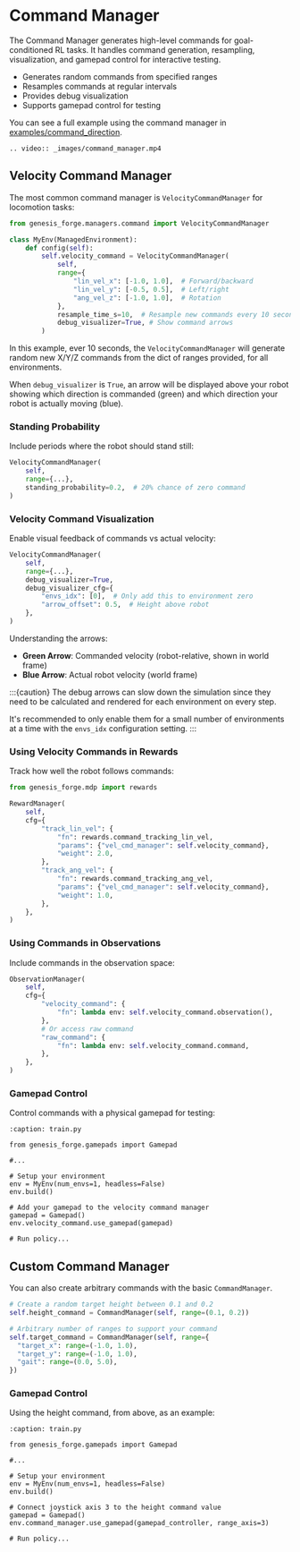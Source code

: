 # Command Manager

The Command Manager generates high-level commands for goal-conditioned RL tasks. It handles command generation, resampling, visualization, and gamepad control for interactive testing.

- Generates random commands from specified ranges
- Resamples commands at regular intervals
- Provides debug visualization
- Supports gamepad control for testing

You can see a full example using the command manager in [examples/command_direction](https://github.com/jgillick/genesis-forge/tree/main/examples/command_direction).

```{eval-rst}
.. video:: _images/command_manager.mp4
```

## Velocity Command Manager

The most common command manager is `VelocityCommandManager` for locomotion tasks:

```python
from genesis_forge.managers.command import VelocityCommandManager

class MyEnv(ManagedEnvironment):
    def config(self):
        self.velocity_command = VelocityCommandManager(
            self,
            range={
                "lin_vel_x": [-1.0, 1.0],  # Forward/backward
                "lin_vel_y": [-0.5, 0.5],  # Left/right
                "ang_vel_z": [-1.0, 1.0],  # Rotation
            },
            resample_time_s=10,  # Resample new commands every 10 seconds
            debug_visualizer=True, # Show command arrows
        )
```

In this example, ever 10 seconds, the `VelocityCommandManager` will generate random new X/Y/Z commands from the dict of ranges provided, for all environments.

When `debug_visualizer` is `True`, an arrow will be displayed above your robot showing which direction is commanded (green) and which direction your robot is actually moving (blue).

### Standing Probability

Include periods where the robot should stand still:

```python
VelocityCommandManager(
    self,
    range={...},
    standing_probability=0.2,  # 20% chance of zero command
)
```

### Velocity Command Visualization

Enable visual feedback of commands vs actual velocity:

```python
VelocityCommandManager(
    self,
    range={...},
    debug_visualizer=True,
    debug_visualizer_cfg={
        "envs_idx": [0],  # Only add this to environment zero
        "arrow_offset": 0.5,  # Height above robot
    },
)
```

Understanding the arrows:

- **Green Arrow**: Commanded velocity (robot-relative, shown in world frame)
- **Blue Arrow**: Actual robot velocity (world frame)

:::{caution}
The debug arrows can slow down the simulation since they need to be calculated and rendered for each environment on every step.

It's recommended to only enable them for a small number of environments at a time with the `envs_idx` configuration setting.
:::

### Using Velocity Commands in Rewards

Track how well the robot follows commands:

```python
from genesis_forge.mdp import rewards

RewardManager(
    self,
    cfg={
        "track_lin_vel": {
            "fn": rewards.command_tracking_lin_vel,
            "params": {"vel_cmd_manager": self.velocity_command},
            "weight": 2.0,
        },
        "track_ang_vel": {
            "fn": rewards.command_tracking_ang_vel,
            "params": {"vel_cmd_manager": self.velocity_command},
            "weight": 1.0,
        },
    },
)
```

### Using Commands in Observations

Include commands in the observation space:

```python
ObservationManager(
    self,
    cfg={
        "velocity_command": {
            "fn": lambda env: self.velocity_command.observation(),
        },
        # Or access raw command
        "raw_command": {
            "fn": lambda env: self.velocity_command.command,
        },
    },
)
```

### Gamepad Control

Control commands with a physical gamepad for testing:

```{code-block} python
:caption: train.py

from genesis_forge.gamepads import Gamepad

#...

# Setup your environment
env = MyEnv(num_envs=1, headless=False)
env.build()

# Add your gamepad to the velocity command manager
gamepad = Gamepad()
env.velocity_command.use_gamepad(gamepad)

# Run policy...
```

## Custom Command Manager

You can also create arbitrary commands with the basic `CommandManager`.

```python
# Create a random target height between 0.1 and 0.2
self.height_command = CommandManager(self, range=(0.1, 0.2))
```

```python
# Arbitrary number of ranges to support your command
self.target_command = CommandManager(self, range={
  "target_x": range=(-1.0, 1.0),
  "target_y": range=(-1.0, 1.0),
  "gait": range=(0.0, 5.0),
})
```

### Gamepad Control

Using the height command, from above, as an example:

```{code-block} python
:caption: train.py

from genesis_forge.gamepads import Gamepad

#...

# Setup your environment
env = MyEnv(num_envs=1, headless=False)
env.build()

# Connect joystick axis 3 to the height command value
gamepad = Gamepad()
env.command_manager.use_gamepad(gamepad_controller, range_axis=3)

# Run policy...
```

